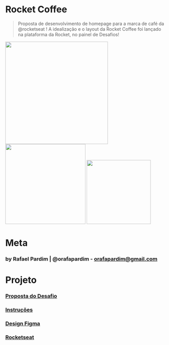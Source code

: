 # Rocket Coffee
> Proposta de desenvolvimento de homepage para a marca de café da @rocketseat ! A idealização e o layout da Rocket Coffee foi lançado na plataforma da Rocket, no painel de Desafios!

<div display="flex" justify-content="center">
  <img src="https://user-images.githubusercontent.com/83538547/157716790-d0fb6f26-a81d-4bf2-acf3-1fbfc89f57a1.png" height="320px" max-width="40%">
  <img src="https://user-images.githubusercontent.com/83538547/157716851-34dedf49-0f45-40f7-b709-a06a72b04202.png" height="250px" max-width="35%">
  <img src="https://user-images.githubusercontent.com/83538547/157716910-6f091a7e-86d0-4f2b-a8f6-04c0802c0180.png" height="200px" max-width="25%">
</div>

# Meta
### by Rafael Pardim | @orafapardim - orafapardim@gmail.com

# Projeto
### <a href="https://app.rocketseat.com.br/discover/challenges/rocketcoffee">Proposta do Desafio</a>

### <a href="https://efficient-sloth-d85.notion.site/Desafio-RocketCoffee-7802895f0dd44da5a6f71a64badc7e72">Instruções</a>

### <a href="https://www.figma.com/file/tFoovGllUttTebdUTDVdT8/RocketCoffee/duplicate">Design Figma</a>

### <a href="https://rocketseat.com.br">Rocketseat</a>
